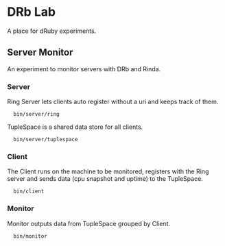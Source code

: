 # DRb Lab

A place for dRuby experiments.

## Server Monitor

An experiment to monitor servers with DRb and Rinda.

### Server

Ring Server lets clients auto register without a uri and keeps track of them.
```
  bin/server/ring
```

TupleSpace is a shared data store for all clients.
```
  bin/server/tuplespace
```

### Client

The Client runs on the machine to be monitored, registers with the Ring server and sends data (cpu snapshot and uptime) to the TupleSpace.
```
  bin/client
```

### Monitor

Monitor outputs data from TupleSpace grouped by Client.
```
  bin/monitor
```
